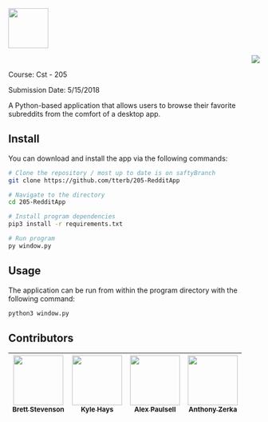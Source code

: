 <img src="https://user-images.githubusercontent.com/16360374/39964432-58da66a6-5639-11e8-94fc-72d43b774829.png" height="80"/>  

<p align="right"><a href="https://www.python.org/downloads/release/python-360/"><img src="https://img.shields.io/badge/Python-3.6-blue.svg"/></a></p>  

Course: Cst - 205  

Submission Date: 5/15/2018

A Python-based application that allows users to browse their favorite subreddits from the comfort of a desktop app.

## Install

You can download and install the app via the following commands:  
```sh
# Clone the repository / most up to date is on saftyBranch
git clone https://github.com/tterb/205-RedditApp 

# Navigate to the directory
cd 205-RedditApp

# Install program dependencies
pip3 install -r requirements.txt

# Run program
py window.py
```

## Usage  

The application can be run from within the program directory with the following command:  
```sh
python3 window.py
```

## Contributors  

| [<img src="https://avatars1.githubusercontent.com/u/16360374?s=460&v=4" width="100px;"/><br /><sub><b>Brett Stevenson</b></sub>](https://github.com/tterb)<br /> | [<img src="https://avatars2.githubusercontent.com/u/38229188?s=400&v=4" width="100px;"/><br /><sub><b>Kyle Hays</b></sub>](https://github.com/CruddyShad0w)<br /> | [<img src="https://avatars1.githubusercontent.com/u/36285651?s=460&v=4" width="100px;"/><br /><sub><b>Alex Paulsell</b></sub>](https://github.com/alpacaxander)<br /> | [<img src="https://avatars3.githubusercontent.com/u/16011201?s=460&v=4" width="100px;"/><br /><sub><b>Anthony Zerka</b></sub>](https://github.com/tonyNugget)<br />|
|:----:|:----:|:----:|:----:|
